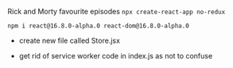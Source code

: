 Rick and Morty favourite episodes
`npx create-react-app no-redux`

`npm i react@16.8.0-alpha.0 react-dom@16.8.0-alpha.0`

- create new file called Store.jsx

- get rid of service worker code in index.js as not to confuse